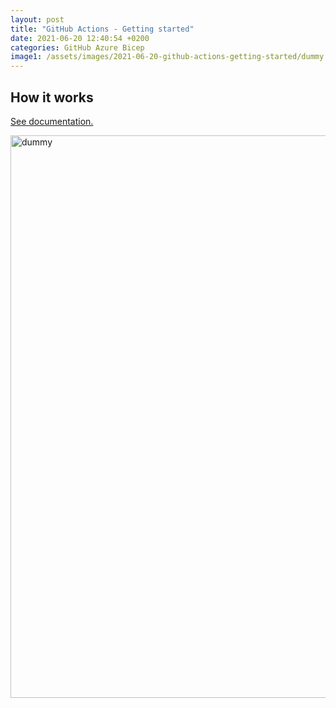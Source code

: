 ```yaml
---
layout: post
title: "GitHub Actions - Getting started"
date: 2021-06-20 12:40:54 +0200
categories: GitHub Azure Bicep
image1: /assets/images/2021-06-20-github-actions-getting-started/dummy.png
---
```


[Microsoft Docs]:https://docs.microsoft.com/en-us/

## How it works

[See documentation.][Microsoft Docs]

<img src="{{ page.image1 | relative_url }}" alt="dummy" width="900"/>

